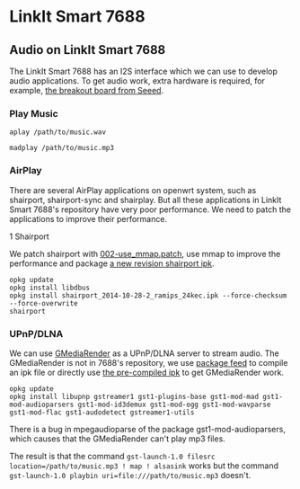 LinkIt Smart 7688
=================


## Audio on LinkIt Smart 7688
The LinkIt Smart 7688 has an I2S interface which we can use to develop audio applications. To get audio work, extra hardware is required, for example, [the breakout board from Seeed](http://www.seeedstudio.com/depot/Breakout-for-LinkIt-Smart-7688-p-2590.html).

### Play Music
```
aplay /path/to/music.wav

madplay /path/to/music.mp3
```

### AirPlay
There are several AirPlay applications on openwrt system, such as shairport, shairport-sync and shairplay. But all these applications in LinkIt Smart 7688's repository have very poor performance. We need to patch the applications to improve their performance.

1 Shairport

  We patch shairport with [002-use_mmap.patch](shairport_patch/002-use_mmap.patch), use mmap to improve the performance and package [a new revision shairport ipk](shairport_2014-10-28-2_ramips_24kec.ipk).

  ```
  opkg update
  opkg install libdbus
  opkg install shairport_2014-10-28-2_ramips_24kec.ipk --force-checksum --force-overwrite
  shairport
  ```
  
### UPnP/DLNA
We can use [GMediaRender](https://github.com/hzeller/gmrender-resurrect) as a UPnP/DLNA server to stream audio. The GMediaRender is not in 7688's repository, we use [package feed](gmediarender) to compile an ipk file or directly use [the pre-compiled ipk](gmediarender_2013-12-04-e2eb7852eebea95c69c79c43a1e4d5f52409930f_ramips_24kec.ipk) to get GMediaRender work.

```
opkg update
opkg install libupnp gstreamer1 gst1-plugins-base gst1-mod-mad gst1-mod-audioparsers gst1-mod-id3demux gst1-mod-ogg gst1-mod-wavparse gst1-mod-flac gst1-audodetect gstreamer1-utils
```

There is a bug in mpegaudioparse of the package gst1-mod-audioparsers, which causes that the GMediaRender can't play mp3 files.

The result is that the command `gst-launch-1.0 filesrc location=/path/to/music.mp3 ! map ! alsasink` works but the command `gst-launch-1.0 playbin uri=file:///path/to/music.mp3` doesn't.




